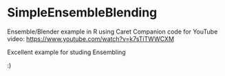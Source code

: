 # SimpleEnsembleBlending

Ensemble/Blender example in R using Caret
Companion code for YouTube video: https://www.youtube.com/watch?v=k7sTiTWWCXM

Excellent example for studing Ensembling

:)
